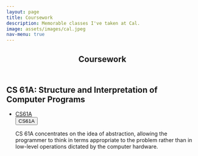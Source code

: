 ```yaml
---
layout: page
title: Coursework
description: Memorable classes I've taken at Cal.
image: assets/images/cal.jpeg
nav-menu: true
---
```


<!-- Main -->
<div id="main" class="alt">

<!-- One -->
<section id="one">
	<div class="inner">
		<header class="major">
			<h1>Coursework</h1>
		</header>

<!-- Content -->
<h2 id="content">CS 61A: Structure and Interpretation of Computer Programs</h2>
<ul class="actions">
	<li><a href="#" class="button special">CS61A</a></li>
	 <button type="submit" formaction="https://cs61a.org/">CS61A</button>
<p>CS 61A concentrates on the idea of abstraction, allowing the programmer to think in terms appropriate to the problem rather than in low-level operations dictated by the computer hardware.</p>
